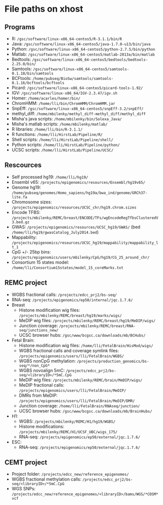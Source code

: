 File paths on xhost
===================

## Programs
* R: `/gsc/software/linux-x86_64-centos5/R-3.1.1/bin/R`  
* Java: `/gsc/software/linux-x86_64-centos5/java-1.7.0-u13/bin/java`
* Python: `/gsc/software/linux-x86_64-centos5/python-2.7.5/bin/python`    
* Matlab: `/gsc/software/linux-x86_64-centos5/matlab-2013a/bin/matlab`  
* Bedtools: `/gsc/software/linux-x86_64-centos5/bedtools/bedtools-2.25.0/bin/`
* Samtools: `/gsc/software/linux-x86_64-centos5/samtools-0.1.18/bin/samtools`    
* BCFtools: `/home/pubseq/BioSw/samtools/samtools-0.1.16/bcftools/bcftools`   
* Picard: `/gsc/software/linux-x86_64-centos5/picard-tools-1.92/`   
* IGV: `/gsc/software/linux-x86_64/IGV-2.3.47/igv.sh`       
* Homer: `/home/acarles/homer/bin/`
* ChromHMM: `/home/lli/bin/ChromHMM/ChromHMM.jar`      
* SnpEff: `/gsc/software/linux-x86_64-centos5/snpEff-3.2/snpEff/`    
* methyl_diff: `/home/mbilenky/methyl_diff-methyl_diff/methyl_diff`   
* Misha's java scripts: `/home/mbilenky/bin/Solexa_Java/`   
* Misha's matlab scripts: `/home/mbilenky/matlab/`  
* R libraries: `/home/lli/bin/R-3.1.1/`    
* R functions: `/home/lli/HirstLab/Pipeline/R/`
* Shell scripts: `/home/lli/HirstLab/Pipeline/shell/`   
* Python scripts: `/home/lli/HirstLab/Pipeline/python/`  
* UCSC scripts: `/home/lli/HirstLab/Pipeline/UCSC/`  

## Rescources
* Self processed hg19: `/home/lli/hg19/`
* Ensembl v65: `/projects/epigenomics/resources/Ensembl/hg19v65/`
* Genome hg19: `/home/pubseq/genomes/Homo_sapiens/hg19a/bwa_ind/genome/GRCh37-lite.fa`    
* Chromosome sizes: `/projects/epigenomics/resources/UCSC_chr/hg19.chrom.sizes`
* Encode TFBS: `/projects/mbilenky/REMC/breast/ENCODE/TFs/wgEncodeRegTfbsClusteredV3.bed.gz`    
* GWAS: `/projects/epigenomics/resources/UCSC_hg19/GWAS/` (bed `/home/lli/hg19/gwasCatalog_July2014.bed`)
* Mappability: `/projects/epigenomics/resources/UCSC_hg19/mappability/mappability_lt_1`
* CpG +/- 25bp bins: `/projects/epigenomics/users/mbilenky/CpG/hg19/CG_25_around_chr/`  
* Consortium 15 states model: `/home/lli/Consortium15states/model_15_coreMarks.txt`

## REMC project
* WGBS fractional calls: `/projects/edcc_prj2/bs-seq/`
* RNA-seq: `/projects/epigenomics/ep50/internal/jqc.1.7.6/`   
* Breast
    + Histone modification wig files: `/projects/mbilenky/REMC/breast/hg19/marks/wigs/`  
    + MeDIP wig files: `/projects/mbilenky/REMC/breast/hg19/MeDIP/wigs/`
    + Junction coverage: `/projects/mbilenky/REMC/breast/RNA-seq/junctions_new/`
    + UCSC browser hubs: `/gsc/www/bcgsc.ca/downloads/mb/BCHubs/`  
* Fetal Brain:
    + Histone modification wig files: `/home/lli/FetalBrain/HisMod/wigs/`
    + WGBS fractional calls and coverage symlink files: `/projects/epigenomics/users/lli/FetalBrain/WGBS/`
    + WGBS nonCpG methylation: `/projects/production_genomics/bs-seq/*/non_CpG*`        
    + WGBS novoalign 5mC: `/projects/edcc_prj2/bs-seq/<libraryID>/*5mC.CpG`    
    + MeDIP wig files: `/projects/mbilenky/REMC/brain/MeDIP/wigs/`  
    + MeDIP fractional calls: `/projects/epigenomics/users/lli/FetalBrain/MeDIP/`
    + DMRs from MeDIP: `/projects/epigenomics/users/lli/FetalBrain/MeDIP/DMR/`  
    + Junction coverage: `/home/lli/FetalBrain/RNAseq/junction/`
    + UCSC browser hubs: `/gsc/www/bcgsc.ca/downloads/mb/BrainHubs/`  
* H1:   
    + WGBS: `/projects/mbilenky/REMC/H1/hg19/WGBS/` 
    + Histone modifications: `/projects/mbilenky/REMC/H1/UCSF_UBC/wigs_175/`   
    + RNA-seq: `/projects/epigenomics/ep50/external/jqc.1.7.6/`   
* ESC:
    + RNA-seq: `/projects/epigenomics/ep50/external/jqc.1.7.6/`

## CEMT project
* Project folder: `/projects/edcc_new/reference_epigenomes/`     
* WGBS fractional methylation calls: `/projects/edcc_prj2/bs-seq/<libraryID>/*5mC.CpG`    
* WGS SNPs: `/projects/edcc_new/reference_epigenomes/<libraryID>/bams/WGS/*COSM*vcf`      
